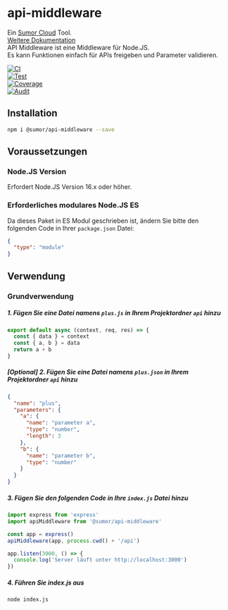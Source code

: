 # api-middleware

Ein [Sumor Cloud](https://sumor.cloud) Tool.  
[Weitere Dokumentation](https://sumor.cloud)  
API Middleware ist eine Middleware für Node.JS.  
Es kann Funktionen einfach für APIs freigeben und Parameter validieren.

[![CI](https://github.com/sumor-cloud/api-middleware/actions/workflows/ci.yml/badge.svg)](https://github.com/sumor-cloud/api-middleware/actions/workflows/ci.yml)  
[![Test](https://github.com/sumor-cloud/api-middleware/actions/workflows/ut.yml/badge.svg)](https://github.com/sumor-cloud/api-middleware/actions/workflows/ut.yml)  
[![Coverage](https://github.com/sumor-cloud/api-middleware/actions/workflows/coverage.yml/badge.svg)](https://github.com/sumor-cloud/api-middleware/actions/workflows/coverage.yml)  
[![Audit](https://github.com/sumor-cloud/api-middleware/actions/workflows/audit.yml/badge.svg)](https://github.com/sumor-cloud/api-middleware/actions/workflows/audit.yml)

## Installation

```bash
npm i @sumor/api-middleware --save
```

## Voraussetzungen

### Node.JS Version

Erfordert Node.JS Version 16.x oder höher.

### Erforderliches modulares Node.JS ES

Da dieses Paket in ES Modul geschrieben ist, ändern Sie bitte den folgenden Code in Ihrer `package.json` Datei:

```json
{
  "type": "module"
}
```

## Verwendung

### Grundverwendung

##### 1. Fügen Sie eine Datei namens `plus.js` in Ihrem Projektordner `api` hinzu

```js
export default async (context, req, res) => {
  const { data } = context
  const { a, b } = data
  return a + b
}
```

##### [Optional] 2. Fügen Sie eine Datei namens `plus.json` in Ihrem Projektordner `api` hinzu

```json
{
  "name": "plus",
  "parameters": {
    "a": {
      "name": "parameter a",
      "type": "number",
      "length": 3
    },
    "b": {
      "name": "parameter b",
      "type": "number"
    }
  }
}
```

##### 3. Fügen Sie den folgenden Code in Ihre `index.js` Datei hinzu

```javascript
import express from 'express'
import apiMiddleware from '@sumor/api-middleware'

const app = express()
apiMiddleware(app, process.cwd() + '/api')

app.listen(3000, () => {
  console.log('Server läuft unter http://localhost:3000')
})
```

##### 4. Führen Sie index.js aus

```bash
node index.js
```
